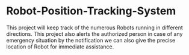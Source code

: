 # Robot-Position-Tracking-System
This project will keep track of the numerous Robots running in different directions. This project also alerts the authorized person in case of any emergency situation by the notification we can also give the precise location of Robot for immediate assistance.
